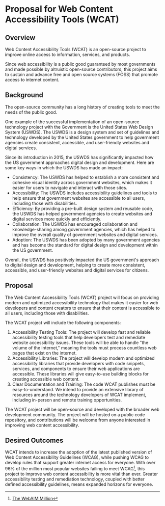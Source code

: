 # Proposal for Web Content Accessibility Tools (WCAT)

## Overview

Web Content Accessibility Tools (WCAT) is an open-source project to improve online access to information, services, and products.

Since web accessibility is a public good guaranteed by most governments and made possible by altruistic open-source contributors, this project aims to sustain and advance free and open source systems (FOSS) that promote access to internet content.

## Background

The open-source community has a long history of creating tools to meet the needs of the public good. 

One example of the successful implementation of an open-source technology project with the Government is the United States Web Design System (USWDS). The USWDS is a design system and set of guidelines and technology developed by the United States government to help government agencies create consistent, accessible, and user-friendly websites and digital services.

Since its introduction in 2015, the USWDS has significantly impacted how the US government approaches digital design and development. Here are some key ways in which the USWDS has made an impact:
- Consistency: The USWDS has helped to establish a more consistent and cohesive visual identity across government websites, which makes it easier for users to navigate and interact with those sites. 
- Accessibility: The USWDS includes accessibility guidelines and tools to help ensure that government websites are accessible to all users, including those with disabilities.
- Efficiency: By providing a pre-built design system and reusable code, the USWDS has helped government agencies to create websites and digital services more quickly and efficiently.
- Collaboration: The USWDS has encouraged collaboration and knowledge-sharing among government agencies, which has helped to improve the overall quality of government websites and digital services.
- Adoption: The USWDS has been adopted by many government agencies and has become the standard for digital design and development within the US government.

Overall, the USWDS has positively impacted the US government's approach to digital design and development, helping to create more consistent, accessible, and user-friendly websites and digital services for citizens. 

## Proposal

The Web Content Accessibility Tools (WCAT) project will focus on providing modern and optimized accessibility technology that makes it easier for web developers and content creators to ensure that their content is accessible to all users, including those with disabilities.

The WCAT project will include the following components:

1. Accessibility Testing Tools: The project will develop fast and reliable accessibility testing tools that help developers test and remediate website accessibility issues. These tools will be able to handle "the volume of the internet," meaning the tools must process countless web pages that exist on the internet.
2. Accessibility Libraries: The project will develop modern and optimized accessibility libraries that provide developers with code snippets, services, and components to ensure their web applications are accessible. These libraries will give easy-to-use building blocks for creating accessible web content.
3. Clear Documentation and Training: The code WCAT publishes must be easy-to-understand. We intend to provide an extensive library of resources around the technology developers of WCAT implement, including in-person and remote training opportunities.

The WCAT project will be open-source and developed with the broader web development community. The project will be hosted on a public code repository, and contributions will be welcome from anyone interested in improving web content accessibility.

## Desired Outcomes

WCAT intends to increase the adoption of the latest published version of Web Content Accessibility Guidelines (WCAG), while pushing WCAG to develop rules that support greater internet access for everyone. With over 96% of the million most popular websites failing to meet WCAG[^1], this project to improve web content accessibility is more vital than ever. Greater accessibility testing and remediation technology, coupled with better defined accessibility guidelines, means expanded horizons for everyone.

[^1]:[The WebAIM Million](https://webaim.org/projects/million/)
